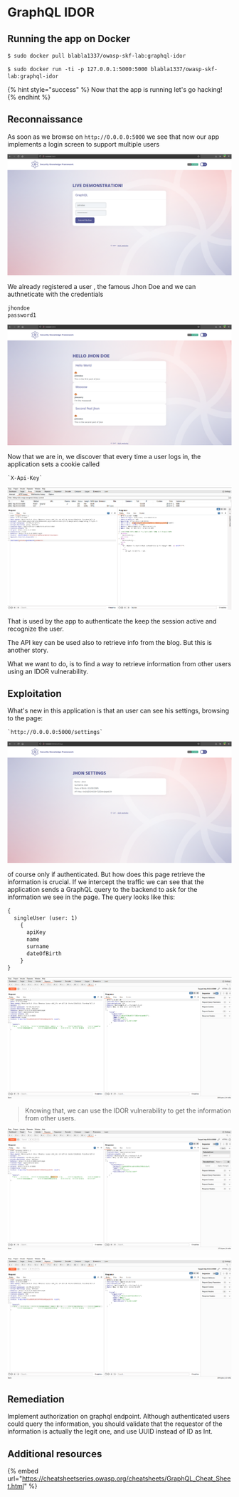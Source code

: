 # GraphQL IDOR

## Running the app on Docker

```
$ sudo docker pull blabla1337/owasp-skf-lab:graphql-idor
```

```
$ sudo docker run -ti -p 127.0.0.1:5000:5000 blabla1337/owasp-skf-lab:graphql-idor
```

{% hint style="success" %}
Now that the app is running let's go hacking!
{% endhint %}

## Reconnaissance

As soon as we browse on `http://0.0.0.0:5000` we see that now our app implements a login screen to support multiple users

![](https://raw.githubusercontent.com/blabla1337/skf-labs/master/.gitbook/assets/python/Graphql-IDOR/1.png)

We already registered a user , the famous Jhon Doe and we can authneticate with the credentials

```
jhondoe
password1
```

![](https://raw.githubusercontent.com/blabla1337/skf-labs/master/.gitbook/assets/python/Graphql-IDOR/2.png)

Now that we are in, we discover that every time a user logs in, the application sets a cookie called

```
`X-Api-Key`
```

![](https://raw.githubusercontent.com/blabla1337/skf-labs/master/.gitbook/assets/python/Graphql-IDOR/3.png)

That is used by the app to authenticate the keep the session active and recognize the user.

The API key can be used also to retrieve info from the blog. But this is another story.

What we want to do, is to find a way to retrieve information from other users using an IDOR vulnerability.

## Exploitation

What's new in this application is that an user can see his settings, browsing to the page:

```
`http://0.0.0.0:5000/settings`
```

![](https://raw.githubusercontent.com/blabla1337/skf-labs/master/.gitbook/assets/python/Graphql-IDOR/4.png)

of course only if authenticated. But how does this page retrieve the information is crucial. If we intercept the traffic we can see that the application sends a GraphQL query to the backend to ask for the information we see in the page. The query looks like this:

```
{
  singleUser (user: 1)
    {
      apiKey
      name
      surname
      dateOfBirth
    }
}
```

![](https://raw.githubusercontent.com/blabla1337/skf-labs/master/.gitbook/assets/python/Graphql-IDOR/5.png)

> Knowing that, we can use the IDOR vulnerability to get the information from other users.

![](https://raw.githubusercontent.com/blabla1337/skf-labs/master/.gitbook/assets/python/Graphql-IDOR/6.png)

![](https://raw.githubusercontent.com/blabla1337/skf-labs/master/.gitbook/assets/python/Graphql-IDOR/7.png)

## Remediation

Implement authorization on graphql endpoint. Although authenticated users could query the information, you should validate that the requestor of the information is actually the legit one, and use UUID instead of ID as Int.

## Additional resources

{% embed url="https://cheatsheetseries.owasp.org/cheatsheets/GraphQL_Cheat_Sheet.html" %}
